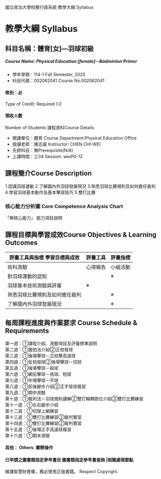 國立政治大學校務行政系統 教學大綱 Syllabus
# 教學大綱 Syllabus
##  科目名稱：體育[女]—羽球初級 
#####  Course Name: Physical Education [female]--Badminton Primer
  * 學年學期：114-1 Fall Semester, 2025 
  * 科目代碼：002062041 Course No.002062041
#### 修別：必
Type of Credit: Required 
_1.0_
#### 預收人數
Number of Students
課程資料Course Details
  * 開課單位：體育 Course Department:Physical Education Office 
  * 授課老師：陳志威 Instructor: CHEN CHI-WEI 
  * 先修科目：無Prerequisite(N/A)
  * 上課時間：三34 Session: wed10-12
##  課程簡介Course Description
1.認識羽球運動
2.了解國內外羽球發展現況
3.熟悉羽球比賽規則及如何擔任裁判
4.學習羽球基本動作及基本擊球技巧
5.雙打比賽
###  核心能力分析圖 Core Competence Analysis Chart
「無核心能力」 
能力項目說明
##  課程目標與學習成效Course Objectives & Learning Outcomes 
評量工具與指標 學習目標與成效 |  評量工具 |  評量指標  
---|---|---  
術科測驗 |  心得報告 |  小組活動 |  揮拍動作 |  其他 |  測驗藍圖 |  評量尺規  
對羽球運動的認知 |  |  ※ |  ※ |  ※ |  |  |   
羽球基本技術測驗與評量 |  ※ |  |  |  ※ |  |  ※ |  ※  
熟悉羽球比賽規則及如何擔任裁判 |  |  ※ |  ※ |  |  |  ※ |  ※  
了解國內外羽球發展現況 |  |  ※ |  |  |  |  |   
##  每周課程進度與作業要求 Course Schedule & Requirements
第一週：①課程介紹、測驗項目及評量標準說明  
第二週：①握拍法介紹②正拍發球  
第三週：①後場擊球－正拍擊高遠球  
第四週：①反拍發球②後場擊球－切球  
第五週：①後場擊球－殺球  
第六週：①網前擊球－挑球、短球  
第七週：①中場擊球－平球  
第八週：①前後腳步介紹②正手發球複習  
第九週：①期中測驗  
第十週：①裁判法－羽球規則講解②雙打輪轉跑位介紹③雙打比賽練習  
第十一週：①左右腳步介紹  
第十二週：①切球上網練習  
第十三週：①雙打比賽練習②裁判實習  
第十四週：①雙打比賽練習②裁判實習  
第十五週：①後場正手高遠球複習  
第十六週：①期末測驗
####  其他： Others: 實際操作 
####  已申請之圖書館指定參考書目  圖書館指定參考書查詢 |相關處理要點
維護智慧財產權，務必使用正版書籍。 Respect Copyright.